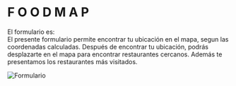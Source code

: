 #  F O O D M A P

El formulario es:
<br>
El presente formulario permite encontrar tu ubicación en el mapa, segun las coordenadas calculadas.
Después de encontrar tu ubicación, podrás desplazarte en el mapa para encontrar restaurantes cercanos. Además te presentamos  los restaurantes más visitados.
<br>

![Formulario](https://github.com/Grecia2727/lim-2018-01-foodmap/blob/master/src/img/foodmap.gif)

